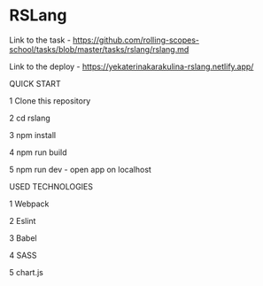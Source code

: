 # RSLang

Link to the task - https://github.com/rolling-scopes-school/tasks/blob/master/tasks/rslang/rslang.md

Link to the deploy - https://yekaterinakarakulina-rslang.netlify.app/

QUICK START

1 Clone this repository

2 cd rslang

3 npm install

4 npm run build

5 npm run dev - open app on localhost

USED TECHNOLOGIES

1 Webpack

2 Eslint 

3 Babel

4 SASS

5 chart.js

